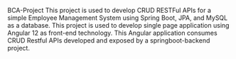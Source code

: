 BCA-Project
This project is used to develop CRUD RESTFul APIs for a simple Employee Management System using Spring Boot, JPA, and MySQL as a database. This project is used to develop single page application using Angular 12 as front-end technology. This Angular application consumes CRUD Restful APIs developed and exposed by a springboot-backend project.
